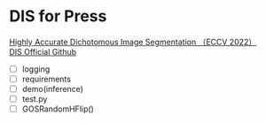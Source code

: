 # DIS for Press

[Highly Accurate Dichotomous Image Segmentation （ECCV 2022）](https://arxiv.org/pdf/2203.03041.pdf) <br>
[DIS Official Github](https://github.com/xuebinqin/DIS)


- [ ] logging
- [ ] requirements
- [ ] demo(inference)
- [ ] test.py
- [ ] GOSRandomHFlip()
